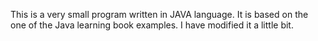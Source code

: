 This is a very small program written in JAVA language. It is based on the one of the Java learning book examples. I have modified it a little bit.
